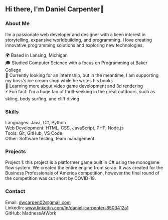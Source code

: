 ## Hi there, I'm Daniel Carpenter👋
### About Me
I’m a passionate web developer and designer with a keen interest in storytelling, expansive worldbuilding, and programming. I love creating innovative programming solutions and exploring new technologies.

🌍 Based in Lansing, Michigan  
🎓 Studied Computer Science with a focus on Programming at Baker College  
💼 Currently looking for an internship, but in the meantime, I am supporting my boss's ice cream shop while he writes his books  
🌱 Learning more about video game development and 3d rendering  
⚡ Fun fact: I'm a huge fan of thrill-seeking in the great outdoors, such as skiing, body surfing, and cliff diving  
### Skills
Languages: Java, C#, Python  
Web Development: HTML, CSS, JavaScript, PHP, Node.js  
Tools: Git, GitHub, VS Code  
Other: Software testing, team management  
### Projects
Project 1: this project is a platformer game built in C# using the monogame flow system. We created the entire engine from scrap. It was created for the Business Professionals of America competition, however the final round of the competition was cut short by COVID-19.

### Contact
Email: dwcarpen02@gmail.com  
LinkedIn: www.linkedin.com/in/daniel-carpenter-8503412a1  
GitHub: MadnessAtWork  
